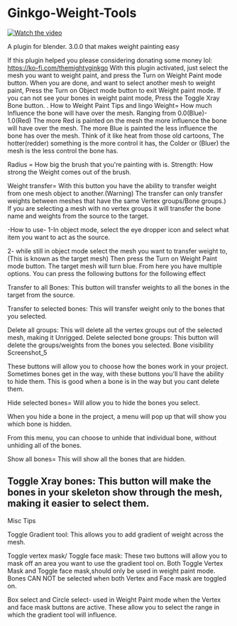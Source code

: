 # Ginkgo-Weight-Tools
[![Watch the video](https://img.youtube.com/vi/qD_etT5GHTk/0.jpg)](https://www.youtube.com/watch?v=qD_etT5GHTk)

A plugin for blender. 3.0.0 that makes weight painting easy

If this plugin helped you please considering donating some money lol: https://ko-fi.com/themightyginkgo
With this plugin activated, just select the mesh you want to weight paint, and press the Turn on Weight Paint mode button.
When you are done, and want to select another mesh to weight paint, Press the Turn on Object mode button to exit Weight paint mode.
If you can not see your bones in weight paint mode, Press the Toggle Xray Bone button. .
How to Weight Paint Tips and lingo
Weight= How much Influence the bone will have over the mesh.
Ranging from 0.0(Blue)- 1.0(Red) The more Red is painted on the mesh the more influence the bone will have over the mesh.
The more Blue is painted the less influence the bone has over the mesh.
Think of it like heat from those old cartoons, The hotter(redder) something is the more control it has, the Colder or (Bluer) the mesh is the less control the bone has.

Radius =
How big the brush that you're painting with is.
Strength: How strong the Weight comes out of the brush.

Weight transfer=
With this button you have the ability to transfer weight from one mesh object to another.(Warning) The transfer can only transfer weights between meshes that have the same Vertex groups/Bone groups.)
If you are selecting a mesh with no vertex groups it will transfer the bone name and weights from the source to the target.

-How to use-
1-In object mode, select the eye dropper icon and select what item you want to act as the source.

2- while still in object mode select the mesh you want to transfer weight to,(This is known as the target mesh)
Then press the Turn on Weight Paint mode button.
The target mesh will turn blue.
From here you have multiple options.
You can press the following buttons for the following effect

Transfer to all Bones: This button will transfer weights to all the bones in the target from the source.

Transfer to selected bones: This will transfer weight only to the bones that you selected.

Delete all groups: This will delete all the vertex groups out of the selected mesh, making it Unrigged.
Delete selected bone groups: This button will delete the groups/weights from the bones you selected.
Bone visibility
Screenshot_5

These buttons will allow you to choose how the bones work in your project.
Sometimes bones get in the way, with these buttons you'll have the ability to hide them. This is good when a bone is in the way but you cant delete them.

Hide selected bones= Will allow you to hide the bones you select.

When you hide a bone in the project, a menu will pop up that will show you which bone is hidden.

From this menu, you can choose to unhide that individual bone, without unhiding all of the bones.

Show all bones= This will show all the bones that are hidden.

Toggle Xray bones: This button will make the bones in your skeleton show through the mesh, making it easier to select them.
--
Misc Tips

Toggle Gradient tool: This allows you to add gradient of weight across the mesh.

Toggle vertex mask/ Toggle face mask:
These two buttons will allow you to mask off an area you want to use the gradient tool on.
Both Toggle Vertex Mask and Toggle face mask,should only be used in weight paint mode.
Bones CAN NOT be selected when both Vertex and Face mask are toggled on.

Box select and Circle select-
used in Weight Paint mode when the Vertex and face mask buttons are active. These allow you to select the range in which the gradient tool will influence.

